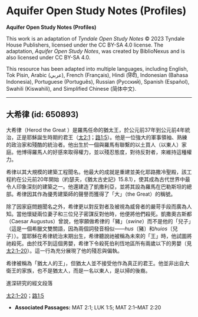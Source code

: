 # Aquifer Open Study Notes (Profiles)

**Aquifer Open Study Notes (Profiles)**

This work is an adaptation of *Tyndale Open Study Notes* © 2023 Tyndale House Publishers, licensed under the CC BY\-SA 4\.0 license. The adaptation, *Aquifer Open Study Notes*, was created by BiblioNexus and is also licensed under CC BY\-SA 4\.0\.

This resource has been adapted into multiple languages, including English, Tok Pisin, Arabic (عربي), French (Français), Hindi (हिंदी), Indonesian (Bahasa Indonesia), Portuguese (Português), Russian (Русский), Spanish (Español), Swahili (Kiswahili), and Simplified Chinese (简体中文).



--------------------------------

## 大希律 (id: 650893)

大希律（Herod the Great ）是羅馬任命的猶太王，於公元前37年到公元前4年統治，正是耶穌誕生時期的君王（[太2:1](https://ref.ly/Matt2:1)；[路1:5](https://ref.ly/Luke1:5)）。他是一位強大的軍事領袖、熟練的政治家和殘酷的統治者。他出生於一個與羅馬有聯繫的以土買人（以東人）家庭。他博得羅馬人的好感來取得權力，並以殘忍態度，對待反對者，來維持這種權力。

希律以其大規模的建築工程聞名。他最大的成就是重建並美化耶路撒冷聖殿，該工程約在公元前20年開始（約瑟夫，《猶太古史記》15\.8\.1），使其成為古代世界中最令人印象深刻的建築之一。他還建造了凱撒利亞，並將其設為羅馬在巴勒斯坦的總部。希律因其作為優秀建築師的聲譽而獲得了「大」（the Great）的稱號。

除了因家庭問題聞名之外，希律更以對反對者及被視為威脅者的嚴苛手段而廣為人知。當他懷疑兩位妻子和三位兒子密謀反對他時，他便將他們殺死。凱撒奧古斯都（Caesar Augustus）曾說，他寧願做希律的「豬」（*swine*）而不是他的「兒子」（這是一個希臘文雙關語，因為兩個詞發音相似——*hus*〔豬〕和*huios*〔兒子〕）。當耶穌在希律統治末期出生，希律聽說祂被稱為未來的「王」時，他試圖將祂殺死。由於找不到這個男嬰，希律下令殺死伯利恆地區所有兩歲以下的男嬰（見[太2:1–20](https://ref.ly/Matt2:1-Matt2:20)）。這一行為充分展現了他的殘忍與偏執。

希律被稱為「猶太人的王」，但猶太人並不接受他作為真正的君王。他並非出自大衛王的家族，也不是猶太人，而是一名以東人，是以掃的後裔。

進深研究的經文段落

[太2:1–20](https://ref.ly/Matt2:1-Matt2:20)；[路1:5](https://ref.ly/Luke1:5)

* **Associated Passages:** MAT 2:1; LUK 1:5; MAT 2:1–MAT 2:20

